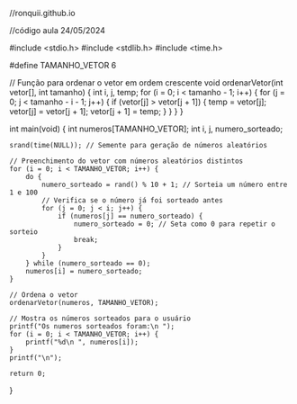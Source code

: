 //ronquii.github.io

//código aula 24/05/2024

#include <stdio.h>
#include <stdlib.h>
#include <time.h>

#define TAMANHO_VETOR 6

// Função para ordenar o vetor em ordem crescente
void ordenarVetor(int vetor[], int tamanho) {
    int i, j, temp;
    for (i = 0; i < tamanho - 1; i++) {
        for (j = 0; j < tamanho - i - 1; j++) {
            if (vetor[j] > vetor[j + 1]) {
                temp = vetor[j];
                vetor[j] = vetor[j + 1];
                vetor[j + 1] = temp;
            }
        }
    }
}

int main(void) {
    int numeros[TAMANHO_VETOR];
    int i, j, numero_sorteado;

    srand(time(NULL)); // Semente para geração de números aleatórios

    // Preenchimento do vetor com números aleatórios distintos
    for (i = 0; i < TAMANHO_VETOR; i++) {
        do {
            numero_sorteado = rand() % 10 + 1; // Sorteia um número entre 1 e 100
            // Verifica se o número já foi sorteado antes
            for (j = 0; j < i; j++) {
                if (numeros[j] == numero_sorteado) {
                    numero_sorteado = 0; // Seta como 0 para repetir o sorteio
                    break;
                }
            }
        } while (numero_sorteado == 0);
        numeros[i] = numero_sorteado;
    }

    // Ordena o vetor
    ordenarVetor(numeros, TAMANHO_VETOR);

    // Mostra os números sorteados para o usuário
    printf("Os numeros sorteados foram:\n ");
    for (i = 0; i < TAMANHO_VETOR; i++) {
        printf("%d\n ", numeros[i]);
    }
    printf("\n");

    return 0;
}
